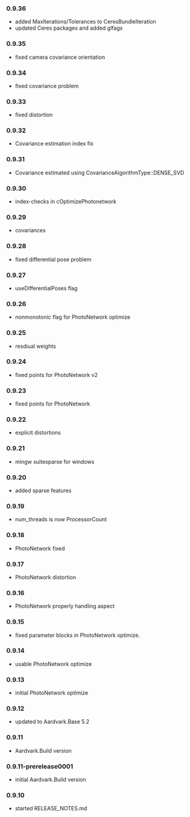 ### 0.9.36
* added MaxIterations/Tolerances to CeresBundleIteration 
* updated Ceres packages and added glfags

### 0.9.35
* fixed camera covariance orientation

### 0.9.34
* fixed covariance problem

### 0.9.33
* fixed distortion

### 0.9.32
* Covariance estimation index fix

### 0.9.31
* Covariance estimated using CovarianceAlgorithmType::DENSE_SVD

### 0.9.30
* index-checks in cOptimizePhotonetwork

### 0.9.29
* covariances

### 0.9.28
* fixed differential pose problem

### 0.9.27
* useDifferentialPoses flag

### 0.9.26
* nonmonotonic flag for PhotoNetwork optimize

### 0.9.25
* resdiual weights 

### 0.9.24
* fixed points for PhotoNetwork v2

### 0.9.23
* fixed points for PhotoNetwork

### 0.9.22
* explicit distortions 

### 0.9.21
* mingw suitesparse for windows

### 0.9.20
* added sparse features 

### 0.9.19
* num_threads is now ProcessorCount

### 0.9.18
* PhotoNetwork fixed

### 0.9.17
* PhotoNetwork distortion

### 0.9.16
* PhotoNetwork properly handling aspect

### 0.9.15
* fixed parameter blocks in PhotoNetwork optimize.

### 0.9.14 
* usable PhotoNetwork optimize

### 0.9.13 
* initial PhotoNetwork optimize

### 0.9.12
* updated to Aardvark.Base 5.2

### 0.9.11
* Aardvark.Build version

### 0.9.11-prerelease0001
* initial Aardvark.Build version 

### 0.9.10
* started RELEASE_NOTES.md
